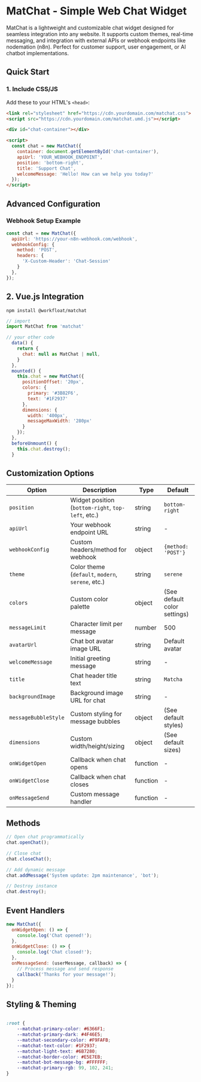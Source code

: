 # MatChat - Simple Web Chat Widget

MatChat is a lightweight and customizable chat widget designed for seamless integration into any website. It supports custom themes, real-time messaging, and integration with external APIs or webhook endpoints like nodemation (n8n). Perfect for customer support, user engagement, or AI chatbot implementations.

## Quick Start

### 1. Include CSS/JS
Add these to your HTML's `<head>`:
```html
<link rel="stylesheet" href="https://cdn.yourdomain.com/matchat.css">
<script src="https://cdn.yourdomain.com/matchat.umd.js"></script>

<div id="chat-container"></div>

<script>
  const chat = new MatChat({
    container: document.getElementById('chat-container'),
    apiUrl: 'YOUR_WEBHOOK_ENDPOINT',
    position: 'bottom-right',
    title: 'Support Chat',
    welcomeMessage: 'Hello! How can we help you today?'
  });
</script>

```

## Advanced Configuration
### Webhook Setup Example
```js
const chat = new MatChat({
  apiUrl: 'https://your-n8n-webhook.com/webhook',
  webhookConfig: {
    method: 'POST',
    headers: {
      'X-Custom-Header': 'Chat-Session'
    }
  },
});
```


## 2. Vue.js Integration
```
npm install @workfloat/matchat
```

```js
// import
import MatChat from 'matchat'

// your other code
  data() {
    return {
      chat: null as MatChat | null,
    }
  },
  mounted() {
    this.chat = new MatChat({
      positionOffset: '20px',
      colors: {
        primary: '#3B82F6',
        text: '#1F2937'
      },
      dimensions: {
        width: '400px',
        messageMaxWidth: '280px'
      }
    });
  },
  beforeUnmount() {
    this.chat.destroy();
  }

```


## Customization Options
| Option               | Description                                      | Type    | Default                      |
|----------------------|--------------------------------------------------|---------|------------------------------|
| `position`           | Widget position (`bottom-right`, `top-left`, etc.) | string  | `bottom-right`               |
| `apiUrl`             | Your webhook endpoint URL                        | string  | -                            |
| `webhookConfig`      | Custom headers/method for webhook                | object  | `{method: 'POST'}`           |
| `theme`              | Color theme (`default`, `modern`, `serene`, etc.) | string  | `serene`                     |
| `colors`             | Custom color palette                             | object  | (See default color settings) |
| `messageLimit`       | Character limit per message                      | number  | 500                          |
| `avatarUrl`          | Chat bot avatar image URL                        | string  | Default avatar               |
| `welcomeMessage`     | Initial greeting message                         | string  | -                            |
| `title`              | Chat header title text                           | string  | `Matcha`                     |
| `backgroundImage`    | Background image URL for chat                    | string  | -                            |
| `messageBubbleStyle` | Custom styling for message bubbles               | object  | (See default styles)         |
| `dimensions`         | Custom width/height/sizing                       | object  | (See default sizes)          |
| `onWidgetOpen`       | Callback when chat opens                         | function| -                            |
| `onWidgetClose`      | Callback when chat closes                        | function| -                            |
| `onMessageSend`      | Custom message handler                           | function| -                            |


## Methods
```js
// Open chat programmatically
chat.openChat();

// Close chat
chat.closeChat();

// Add dynamic message
chat.addMessage('System update: 2pm maintenance', 'bot');

// Destroy instance
chat.destroy();
```


## Event Handlers
```js
new MatChat({
  onWidgetOpen: () => {
    console.log('Chat opened!');
  },
  onWidgetClose: () => {
    console.log('Chat closed!');
  },
  onMessageSend: (userMessage, callback) => {
    // Process message and send response
    callback('Thanks for your message!');
  }
});
```


## Styling & Theming
```css

:root {
    --matchat-primary-color: #6366F1;
    --matchat-primary-dark: #4F46E5;
    --matchat-secondary-color: #F9FAFB;
    --matchat-text-color: #1F2937;
    --matchat-light-text: #6B7280;
    --matchat-border-color: #E5E7EB;
    --matchat-bot-message-bg: #FFFFFF;
    --matchat-primary-rgb: 99, 102, 241;
}

```
